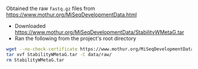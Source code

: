 Obtained the raw `fastq.gz` files from https://www.mothur.org/MiSeqDevelopmentData.html
* Downloaded https://www.mothur.org/MiSeqDevelopmentData/StabilityWMetaG.tar
* Ran the following from the project's root directory

```bash
wget --no-check-certificate https://www.mothur.org/MiSeqDevelopmentData/StabilityWMetaG.tar
tar xvf StabilityWMetaG.tar -C data/raw/
rm StabilityWMetaG.tar
```
